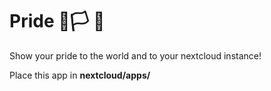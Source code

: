 # Pride 🌈🏳️‍ 🌈
Show your pride to the world and to your nextcloud instance!

Place this app in **nextcloud/apps/**
